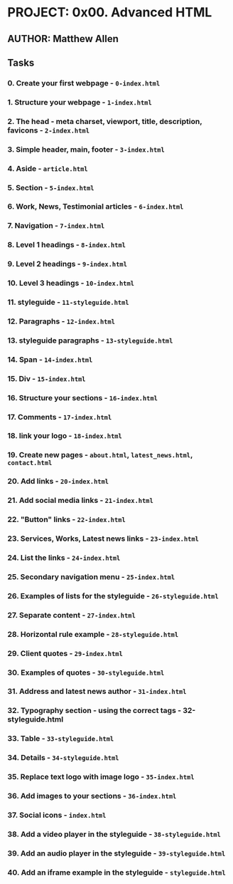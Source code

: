 # PROJECT: 0x00. Advanced HTML

## AUTHOR: Matthew Allen

## Tasks

### 0. Create your first webpage - `0-index.html`

### 1. Structure your webpage - `1-index.html`

### 2. The head - meta charset, viewport, title, description, favicons - `2-index.html`

### 3. Simple header, main, footer - `3-index.html`

### 4. Aside - `article.html`

### 5. Section - `5-index.html`

### 6. Work, News, Testimonial articles - `6-index.html`

### 7. Navigation - `7-index.html`

### 8. Level 1 headings - `8-index.html`

### 9. Level 2 headings - `9-index.html`

### 10. Level 3 headings - `10-index.html`

### 11. styleguide - `11-styleguide.html`

### 12. Paragraphs - `12-index.html`

### 13. styleguide paragraphs - `13-styleguide.html`

### 14. Span - `14-index.html`

### 15. Div - `15-index.html`

### 16. Structure your sections - `16-index.html`

### 17. Comments - `17-index.html`

### 18. link your logo - `18-index.html`

### 19. Create new pages - `about.html`, `latest_news.html`, `contact.html`

### 20. Add links - `20-index.html`

### 21. Add social media links - `21-index.html`

### 22. "Button" links - `22-index.html`

### 23. Services, Works, Latest news links - `23-index.html`

### 24. List the links - `24-index.html`

### 25. Secondary navigation menu - `25-index.html`

### 26. Examples of lists for the styleguide - `26-styleguide.html`

### 27. Separate content - `27-index.html`

### 28. Horizontal rule example - `28-styleguide.html`

### 29. Client quotes - `29-index.html`

### 30. Examples of quotes - `30-styleguide.html`

### 31. Address and latest news author - `31-index.html`

### 32. Typography section - using the correct tags - 32-styleguide.html

### 33. Table - `33-styleguide.html`

### 34. Details - `34-styleguide.html`

### 35. Replace text logo with image logo - `35-index.html`

### 36. Add images to your sections - `36-index.html`

### 37. Social icons - `index.html`

### 38. Add a video player in the styleguide - `38-styleguide.html`

### 39. Add an audio player in the styleguide - `39-styleguide.html`

### 40. Add an iframe example in the styleguide - `styleguide.html`
